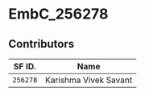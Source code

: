 # EmbC_256278

## Contributors 

SF ID. |  Name   |     
-------|---------|
`256278` | Karishma Vivek Savant  |
